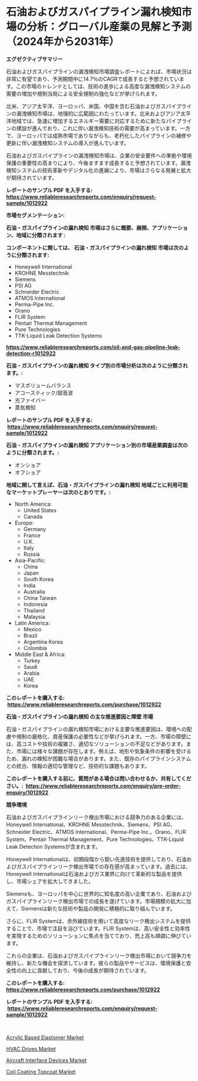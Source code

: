 <p><h1>石油およびガスパイプライン漏れ検知市場の分析：グローバル産業の見解と予測（2024年から2031年）</h1></p><p><strong>エグゼクティブサマリー</strong></p>
<p><p>石油およびガスパイプラインの漏洩検知市場調査レポートによれば、市場状況は非常に有望であり、予測期間中に14.7％のCAGRで成長すると予想されています。この市場のトレンドとしては、技術の進歩による高度な漏洩検知システムの需要の増加や規制当局による安全規制の強化などが挙げられます。</p><p>北米、アジア太平洋、ヨーロッパ、米国、中国を含む石油およびガスパイプラインの漏洩検知市場は、地理的に広範囲にわたっています。北米およびアジア太平洋地域では、急速に増加するエネルギー需要に対応するために新たなパイプラインの建設が進んでおり、これに伴い漏洩検知技術の需要が高まっています。一方で、ヨーロッパでは成熟市場でありながらも、老朽化したパイプラインの補修や更新に伴い漏洩検知システムの導入が進んでいます。</p><p>石油およびガスパイプラインの漏洩検知市場は、企業の安全要件への準拠や環境保護の重要性の高まりにより、今後ますます成長すると予想されています。漏洩検知システムの技術革新やデジタル化の進展により、市場はさらなる発展と拡大が期待されています。</p></p>
<p><strong>レポートのサンプル PDF を入手する: <a href="https://www.reliableresearchreports.com/enquiry/request-sample/1012922">https://www.reliableresearchreports.com/enquiry/request-sample/1012922</a></strong></p>
<p><strong>市場セグメンテーション:</strong></p>
<p><strong> 石油・ガスパイプラインの漏れ検知 市場はさらに概要、展開、アプリケーション、地域に分類されます :</strong></p>
<p><strong>コンポーネントに関しては、 石油・ガスパイプラインの漏れ検知 市場は次のように分類されます: &nbsp;</strong></p>
<p><ul><li>Honeywell International</li><li>KROHNE Messtechnik</li><li>Siemens</li><li>PSI AG</li><li>Schneider Electric</li><li>ATMOS International</li><li>Perma-Pipe Inc.</li><li>Orano</li><li>FLIR System</li><li>Pentair Thermal Management</li><li>Pure Technologies</li><li>TTK-Liquid Leak Detection Systems</li></ul></p>
<p><strong><a href="https://www.reliableresearchreports.com/oil-and-gas-pipeline-leak-detection-r1012922">https://www.reliableresearchreports.com/oil-and-gas-pipeline-leak-detection-r1012922</a></strong></p>
<p><strong> 石油・ガスパイプラインの漏れ検知 タイプ別の市場分析は次のように分類されます。:</strong></p>
<p><ul><li>マスボリュームバランス</li><li>アコースティック/超音波</li><li>光ファイバー</li><li>蒸気検知</li></ul></p>
<p><strong>レポートのサンプル PDF を入手する: &nbsp;<a href="https://www.reliableresearchreports.com/enquiry/request-sample/1012922">https://www.reliableresearchreports.com/enquiry/request-sample/1012922</a></strong></p>
<p><strong> 石油・ガスパイプラインの漏れ検知 アプリケーション別の市場産業調査は次のように分類されます。:</strong></p>
<p><ul><li>オンショア</li><li>オフショア</li></ul></p>
<p><strong>地域に関して言えば、石油・ガスパイプラインの漏れ検知 地域ごとに利用可能なマーケットプレーヤーは次のとおりです。:</strong></p>
<p><ul>
    <li>
        North America:
        <ul>
            <li>United States</li>
            <li>Canada</li>
        </ul>
    </li>
    <li>
        Europe:
        <ul>
            <li>Germany</li>
            <li>France</li>
            <li>U.K.</li>
            <li>Italy</li>
            <li>Russia</li>
        </ul>
    </li>
    <li>
        Asia-Pacific:
        <ul>
            <li>China</li>
            <li>Japan</li>
            <li>South Korea</li>
            <li>India</li>
            <li>Australia</li>
            <li>China Taiwan</li>
            <li>Indonesia</li>
            <li>Thailand</li>
            <li>Malaysia</li>
        </ul>
    </li>
    <li>
        Latin America:
        <ul>
            <li>Mexico</li>
            <li>Brazil</li>
            <li>Argentina Korea</li>
            <li>Colombia</li>
        </ul>
    </li>
    <li>
        Middle East & Africa:
        <ul>
            <li>Turkey</li>
            <li>Saudi</li>
            <li>Arabia</li>
            <li>UAE</li>
            <li>Korea</li>
        </ul>
    </li>
    </ul></p>
<p><strong>このレポートを購入する: &nbsp;<a href="https://www.reliableresearchreports.com/purchase/1012922">https://www.reliableresearchreports.com/purchase/1012922</a></strong></p>
<p><strong>石油・ガスパイプラインの漏れ検知 の主な推進要因と障壁 市場</strong></p>
<p><p>石油・ガスパイプラインの漏れ検知市場における主要な推進要因は、環境への配慮や規制の厳格化、資産保護の必要性などが挙げられます。一方、市場の障壁には、高コストや技術の複雑さ、適切なソリューションの不足などがあります。また、市場には様々な課題が存在します。例えば、地形や気象条件の影響を受けるため、漏れの検知が困難な場合があります。また、既存のパイプラインシステムとの統合、情報の適切な管理など、技術的な課題もあります。</p></p>
<p><strong>このレポートを購入する前に、質問がある場合は問い合わせるか、共有してください。:&nbsp; <a href="https://www.reliableresearchreports.com/enquiry/pre-order-enquiry/1012922">https://www.reliableresearchreports.com/enquiry/pre-order-enquiry/1012922</a></strong></p>
<p><strong>競争環境</strong></p>
<p><p>石油およびガスパイプラインリーク検出市場における競争力のある企業には、Honeywell International、KROHNE Messtechnik、Siemens、PSI AG、Schneider Electric、ATMOS International、Perma-Pipe Inc.、Orano、FLIR System、Pentair Thermal Management、Pure Technologies、TTK-Liquid Leak Detection Systemsが含まれます。 </p><p>Honeywell Internationalは、初期段階から鋭い先進技術を提供しており、石油およびガスパイプラインリーク検出市場での存在感が高まっています。過去には、Honeywell Internationalは石油およびガス業界に向けて革新的な製品を提供し、市場シェアを拡大してきました。 </p><p>Siemensも、ヨーロッパを中心に世界的に知名度の高い企業であり、石油およびガスパイプラインリーク検出市場での成長を遂げています。市場規模の拡大に加えて、Siemensは新たな技術や製品の開発に積極的に取り組んでいます。 </p><p>さらに、FLIR Systemは、赤外線技術を用いて高度なリーク検出システムを提供することで、市場で注目を浴びています。FLIR Systemは、高い安全性と効率性を実現するためのソリューションに焦点を当てており、売上高も順調に伸びています。 </p><p>これらの企業は、石油およびガスパイプラインリーク検出市場において競争力を維持し、新たな機会を探求しています。彼らの製品やサービスは、環境保護と安全性の向上に貢献しており、今後の成長が期待されています。</p></p>
<p><strong>このレポートを購入する: &nbsp; <a href="https://www.reliableresearchreports.com/purchase/1012922">https://www.reliableresearchreports.com/purchase/1012922</a></strong></p>
<p><strong>レポートのサンプル PDF を入手する: &nbsp;<a href="https://www.reliableresearchreports.com/enquiry/request-sample/1012922">https://www.reliableresearchreports.com/enquiry/request-sample/1012922</a></strong><strong></strong></p>
<p>&nbsp;</p>
<p><p><a href="https://www.linkedin.com/pulse/acrylic-based-elastomer-market-size-share-amp-trends-analysis-cbwac?trackingId=8NQVi7jMxk72ZUMHRxdP%2FA%3D%3D">Acrylic Based Elastomer Market</a></p><p><a href="https://view.publitas.com/reportprime-1/hvac-drives-market-outlook-industry-overview-and-forecast-2024-to-2031/">HVAC Drives Market</a></p><p><a href="https://funky-papaya-cf4.notion.site/Aircraft-Interface-Devices-Market-Size-Market-Outlook-and-Market-Forecast-2024-to-2031-8839a272ff2944e3944bee8c79b32a94">Aircraft Interface Devices Market</a></p><p><a href="https://www.linkedin.com/pulse/coil-coating-topcoat-market-analysis-examines-its-scope-growth-7xpee?trackingId=jDhzEIMbxC6gt1V2GGesoA%3D%3D">Coil Coating Topcoat Market</a></p></p>